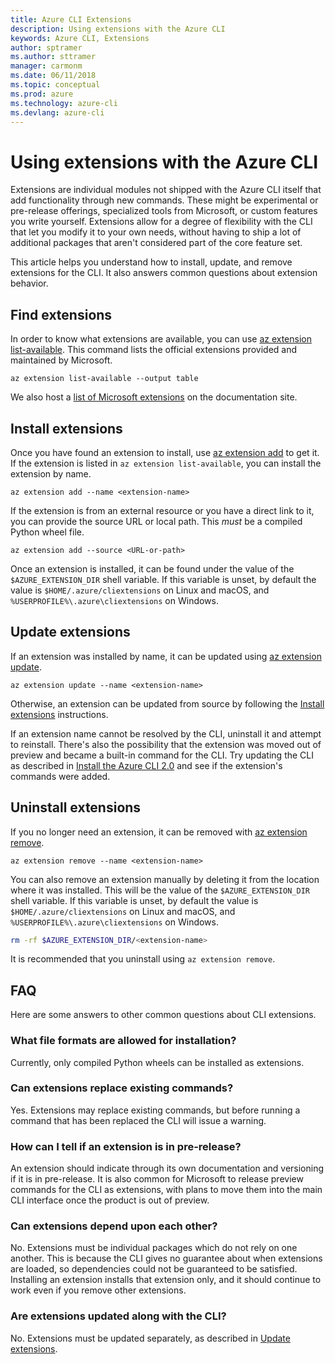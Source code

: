 ```yaml
---
title: Azure CLI Extensions
description: Using extensions with the Azure CLI
keywords: Azure CLI, Extensions
author: sptramer
ms.author: sttramer
manager: carmonm
ms.date: 06/11/2018
ms.topic: conceptual
ms.prod: azure
ms.technology: azure-cli
ms.devlang: azure-cli
---
```


# Using extensions with the Azure CLI

Extensions are individual modules not shipped with the Azure CLI itself that add functionality through new commands. These might be experimental or pre-release offerings, specialized tools from Microsoft, or custom features you
write yourself. Extensions allow for a degree of flexibility with the CLI that let you modify it to your own needs, without having to ship a lot of additional packages that aren't considered part of the core feature set.

This article helps you understand how to install, update, and remove extensions for the CLI. It also answers common questions about extension behavior.

## Find extensions

In order to know what extensions are available, you can use [az extension list-available](/cli/azure/extension#az-extension-list-available). This command lists the official extensions provided and maintained by Microsoft.

```azurecli-interactive
az extension list-available --output table
```

We also host a [list of Microsoft extensions](azure-cli-extensions-list.md) on the documentation site.

## Install extensions

Once you have found an extension to install, use [az extension add](https://docs.microsoft.com/cli/azure/extension#az-extension-add) to get it. If the extension is listed in `az extension list-available`, you can install the extension by name.

```azurecli-interactive
az extension add --name <extension-name>
```

If the extension is from an external resource or you have a direct link to it, you can provide the source URL or local path. This _must_ be a compiled Python wheel file.

```azurecli-interactive
az extension add --source <URL-or-path>
```

Once an extension is installed, it can be found under the value of the `$AZURE_EXTENSION_DIR` shell variable. If this variable is unset, by default the value is `$HOME/.azure/cliextensions` on 
Linux and macOS, and `%USERPROFILE%\.azure\cliextensions` on Windows.

## Update extensions

If an extension was installed by name, it can be updated using [az extension update](https://docs.microsoft.com/cli/azure/extension#az-extension-update).

```azurecli-interactive
az extension update --name <extension-name>
```

Otherwise, an extension can be updated from source by following the [Install extensions](#install-extensions) instructions.

If an extension name cannot be resolved by the CLI, uninstall it and attempt to reinstall. There's also the possibility that the extension was moved out of preview and became a
built-in command for the CLI. Try updating the CLI as described in [Install the Azure CLI 2.0](install-azure-cli.md) and see if the extension's commands were added. 

## Uninstall extensions

If you no longer need an extension, it can be removed with [az extension remove](https://docs.microsoft.com/cli/azure/extension#az-extension-remove).

```azurecli-interactive
az extension remove --name <extension-name>
```

You can also remove an extension manually by deleting it from the location where it was installed. This will be the value of the `$AZURE_EXTENSION_DIR` shell variable. 
If this variable is unset, by default the value is `$HOME/.azure/cliextensions` on Linux and macOS, and `%USERPROFILE%\.azure\cliextensions` on Windows.

```bash
rm -rf $AZURE_EXTENSION_DIR/<extension-name>
```

It is recommended that you uninstall using `az extension remove`.

## FAQ

Here are some answers to other common questions about CLI extensions.

### What file formats are allowed for installation?

Currently, only compiled Python wheels can be installed as extensions.

### Can extensions replace existing commands?

Yes. Extensions may replace existing commands, but before running a command that has been replaced the CLI will issue a warning.

### How can I tell if an extension is in pre-release?

An extension should indicate through its own documentation and versioning if it is in pre-release. It is also common for Microsoft to release preview commands for the CLI as extensions,
with plans to move them into the main CLI interface once the product is out of preview.

### Can extensions depend upon each other?

No. Extensions must be individual packages which do not rely on one another. This is because the CLI gives no guarantee about when extensions are loaded, so dependencies could not 
be guaranteed to be satisfied. Installing an extension installs that extension only, and it should continue to work even if you remove other extensions.

### Are extensions updated along with the CLI?

No. Extensions must be updated separately, as described in [Update extensions](#update-extensions).
